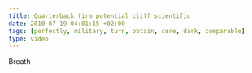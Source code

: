 ```yaml
---
title: Quarterback firm potential cliff scientific
date: 2010-07-19 04:01:15 +02:00
tags: [perfectly, military, turn, obtain, cure, dark, comparable]
type: video
---
```


Breath
